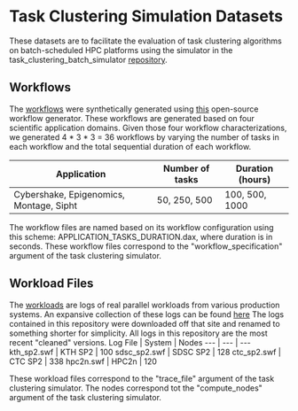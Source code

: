 # Task Clustering Simulation Datasets
These datasets are to facilitate the evaluation of task clustering algorithms on batch-scheduled HPC platforms using the simulator in the task_clustering_batch_simulator [repository](https://github.com/wrench-project/task_clustering_batch_simulator).

## Workflows
The [workflows](https://github.com/wrench-project/task_clustering_batch_datasets/tree/master/workflows) were synthetically generated using [this](https://confluence.pegasus.isi.edu/display/pegasus/WorkflowGenerator) open-source workflow generator. These workflows are generated based on four scientific application domains. Given those four workflow characterizations, we generated 4 * 3 * 3 = 36 workflows by varying the number of tasks in each workflow and the total sequential duration of each workflow.

 Application | Number of tasks | Duration (hours) 
--- | --- | ---
 Cybershake, Epigenomics, Montage, Sipht| 50, 250, 500 | 100, 500, 1000
 
 The workflow files are named based on its workflow configuration using this scheme: APPLICATION_TASKS_DURATION.dax, where duration is in seconds. These workflow files correspond to the "workflow_specification" argument of the task clustering simulator.
 
 ## Workload Files
 The [workloads](https://github.com/wrench-project/task_clustering_batch_datasets/tree/master/workloads) are logs of real parallel workloads from various production systems. An expansive collection of these logs can be found [here](https://www.cse.huji.ac.il/labs/parallel/workload/logs.html) The logs contained in this repository were downloaded off that site and renamed to something shorter for simplicity. All logs in this repository are the most recent "cleaned" versions.
 Log File | System | Nodes
 --- | --- | ---
 kth_sp2.swf | KTH SP2 | 100
 sdsc_sp2.swf | SDSC SP2 | 128
 ctc_sp2.swf | CTC SP2 | 338
hpc2n.swf | HPC2n | 120

These workload files correspond to the "trace_file" argument of the task clustering simulator. The nodes correspond tot the "compute_nodes" argument of the task clustering simulator.
 
